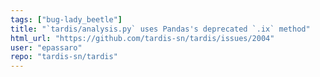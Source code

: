 ```yaml
---
tags: ["bug-lady_beetle"]
title: "`tardis/analysis.py` uses Pandas's deprecated `.ix` method"
html_url: "https://github.com/tardis-sn/tardis/issues/2004"
user: "epassaro"
repo: "tardis-sn/tardis"
---
```


